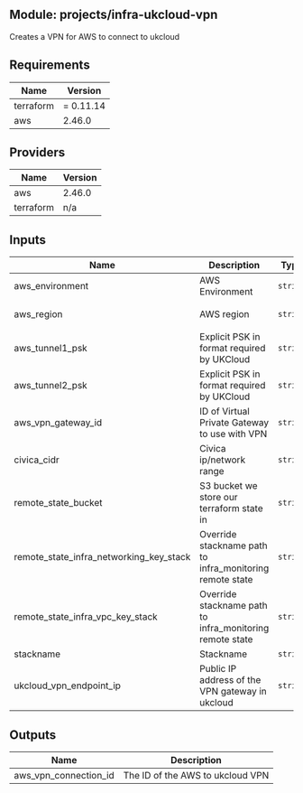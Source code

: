 ## Module: projects/infra-ukcloud-vpn

Creates a VPN for AWS to connect to ukcloud

## Requirements

| Name | Version |
|------|---------|
| terraform | = 0.11.14 |
| aws | 2.46.0 |

## Providers

| Name | Version |
|------|---------|
| aws | 2.46.0 |
| terraform | n/a |

## Inputs

| Name | Description | Type | Default | Required |
|------|-------------|------|---------|:--------:|
| aws\_environment | AWS Environment | `string` | n/a | yes |
| aws\_region | AWS region | `string` | `"eu-west-1"` | no |
| aws\_tunnel1\_psk | Explicit PSK in format required by UKCloud | `string` | n/a | yes |
| aws\_tunnel2\_psk | Explicit PSK in format required by UKCloud | `string` | n/a | yes |
| aws\_vpn\_gateway\_id | ID of Virtual Private Gateway to use with VPN | `string` | `""` | no |
| civica\_cidr | Civica ip/network range | `string` | n/a | yes |
| remote\_state\_bucket | S3 bucket we store our terraform state in | `string` | n/a | yes |
| remote\_state\_infra\_networking\_key\_stack | Override stackname path to infra\_monitoring remote state | `string` | `""` | no |
| remote\_state\_infra\_vpc\_key\_stack | Override stackname path to infra\_monitoring remote state | `string` | `""` | no |
| stackname | Stackname | `string` | `""` | no |
| ukcloud\_vpn\_endpoint\_ip | Public IP address of the VPN gateway in ukcloud | `string` | n/a | yes |

## Outputs

| Name | Description |
|------|-------------|
| aws\_vpn\_connection\_id | The ID of the AWS to ukcloud VPN |

